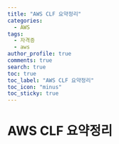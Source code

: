 ```yaml
---
title: "AWS CLF 요약정리"
categories:
  - AWS
tags:
  - 자격증
  - aws
author_profile: true
comments: true
search: true
toc: true
toc_label: "AWS CLF 요약정리"
toc_icon: "minus"
toc_sticky: true
---
```


# AWS CLF 요약정리
